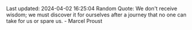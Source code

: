 Last updated: 2024-04-02 16:25:04
Random Quote: We don't receive wisdom; we must discover it for ourselves after a journey that no one can take for us or spare us. - Marcel Proust